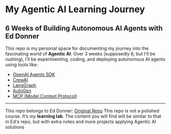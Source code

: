 # My Agentic AI Learning Journey

## 6 Weeks of Building Autonomous AI Agents with Ed Donner

This repo is my personal space for documenting my journey into the fascinating world of **Agentic AI**. Over 3 weeks (supposedly 6, but I'll be rushing), I’ll be experimenting, coding, and deploying autonomous AI agents using tools like:

- [OpenAI Agents SDK](https://platform.openai.com/docs/assistants/overview)  
- [CrewAI](https://www.crewai.com/)  
- [LangGraph](https://www.langchain.com/langgraph)  
- [AutoGen](https://microsoft.github.io/autogen/)  
- [MCP (Model Context Protocol)](https://modelcontextprotocol.io/)

---

This repo belongs to Ed Donner: [Original Repo](https://github.com/ed-donner/agents)
This repo is not a polished course. It’s my **learning lab**. The content you will find will be similar to that in Ed's repo, but with extra notes and more projects applying Agentic AI solutions
